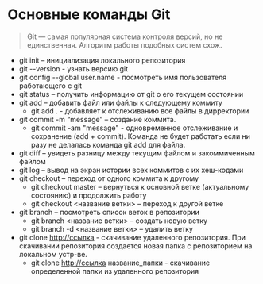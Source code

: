 # Основные команды Git

> Git — самая популярная система контроля версий, но не единственная. Алгоритм работы подобных систем схож.


- git init – инициализация локального репозитория
- git --version - узнать версию git
- git config --global user.name - посмотреть имя пользователя работающего с git 
- git status – получить информацию от git о его текущем состоянии
- git add – добавить файл или файлы к следующему коммиту
    - git add . - добавляет к отслеживанию все файлы в дирректории
- git commit -m “message” – создание коммита.
    - git commit -am "message" - одновременное отслеживание и сохранение (add + commit). Команда не будет работать если ни разу не делалась команда git add для файла.
- git diff – увидеть разницу между текущим файлом и закоммиченным файлом
- git log – вывод на экран истории всех коммитов с их хеш-кодами
- git checkout – переход от одного коммита к другому
    - git checkout master – вернуться к основной ветке (актуальному состоянию) и продолжить работу
    - git checkout <название ветки> – переход к другой ветке
- git branch – посмотреть список веток в репозитории
    - git branch <название ветки> – создать новую ветку
    - git branch -d <название ветки> – удалить ветку
- git clone <http://ссылка> - скачивание удаленного репозитория. При скачивании репозитория создается новая папка с репозиторием на локальном устр-ве.
    - git clone <http://ссылка> название_папки - скачивание определенной папки из удаленного репозитория
